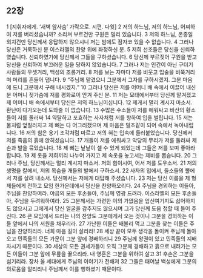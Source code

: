 ## 22장
1 [지휘자에게. ‘새벽 암사슴’ 가락으로. 시편. 다윗]
2 저의 하느님, 저의 하느님, 어찌하여 저를 버리셨습니까? 소리쳐 부르건만 구원은 멀리 있습니다.
3 저의 하느님, 온종일 외치건만 당신께서 응답하지 않으시니 저는 밤에도 잠자코 있을 수 없습니다.
4 그러나 당신은 거룩하신 분 이스라엘의 찬양 위에 좌정하신 분.
5 저희 선조들은 당신을 신뢰하였습니다. 신뢰하였기에 당신께서 그들을 구하셨습니다.
6 당신께 부르짖어 구원을 받고 당신을 신뢰하여 부끄러운 일을 당하지 않았습니다.
7 그러나 저는 인간이 아닌 구더기 사람들의 우셋거리, 백성의 조롱거리.
8 저를 보는 자마다 저를 비웃고 입술을 비쭉거리며 머리를 흔들어 댑니다.
9 “주님께 맡겼으니 그분께서 그자를 구하시겠지. 그분 마음에 드니 그분께서 구해 내시겠지.”
10 그러나 당신은 저를 어머니 배 속에서 이끌어 내신 분 어머니 젖가슴에 저를 평화로이 안겨 주신 분.
11 저는 모태에서부터 당신께 맡겨졌고 제 어머니 배 속에서부터 당신은 저의 하느님이십니다.
12 제게서 멀리 계시지 마소서. 환난이 다가오는데 도와줄 이 없습니다.
13 수많은 수소들이 저를 에워싸고 바산의 황소들이 저를 둘러싸
14 약탈하고 포효하는 사자처럼 저를 향하여 입을 벌립니다.
15 저는 물처럼 엎질러지고 제 뼈는 다 어그러졌으며 제 마음은 밀초같이 되어 속에서 녹아내립니다.
16 저의 힘은 옹기 조각처럼 마르고 저의 혀는 입속에 들러붙었습니다. 당신께서 저를 죽음의 흙에 앉히셨습니다.
17 개들이 저를 에워싸고 악당의 무리가 저를 둘러싸 제 손과 발을 묶었습니다.
18 제 뼈는 낱낱이 셀 수 있게 되었는데 그들은 저를 보며 좋아라 합니다.
19 제 옷을 저희끼리 나누어 가지고 제 속옷을 놓고서는 제비를 뽑습니다.
20 그러나 주님, 당신께서는 멀리 계시지 마소서. 저의 힘이시여, 어서 저를 도우소서.
21 저의 생명을 칼에서, 저의 목숨을 개들의 발에서 구하소서.
22 사자의 입에서, 들소들의 뿔에서 저를 살려 내소서. 당신께서는 저에게 대답해 주셨습니다.
23 저는 당신 이름을 제 형제들에게 전하고 모임 한가운데에서 당신을 찬양하오리다.
24 주님을 경외하는 이들아, 주님을 찬양하여라. 야곱의 모든 후손들아, 주님께 영광 드려라. 이스라엘의 모든 후손들아, 주님을 두려워하여라.
25 그분께서는 가련한 이의 가엾음을 업신여기지도 싫어하지도 않으시고 그에게서 당신 얼굴을 감추지도 않으시며 그가 당신께 도움 청할 때 들어 주신다.
26 큰 모임에서 드리는 나의 찬양도 그분에게서 오는 것이니 그분을 경외하는 이들 앞에서 나의 서원을 채우리라.
27 가난한 이들은 배불리 먹고 그분을 찾는 이들은 주님을 찬양하리라. 너희 마음 길이 살리라!
28 세상 끝이 모두 생각을 돌이켜 주님께 돌아오고 민족들의 모든 가문이 그분 앞에 경배하리니
29 주님께 왕권이 있고 민족들의 지배자시기 때문이다.
30 세상의 모든 권세가들이 오직 그분께 경배하고 흙으로 내려가는 모든 이들이 그분 앞에 무릎을 꿇으리라. 내 영혼은 그분을 위하여 살고
31 후손은 그분을 섬기리라. 장차 올 세대에게 주님의 이야기가 전해져
32 그들은 태어날 백성에게 그분의 의로움을 알리리니 주님께서 이를 행하셨기 때문이다.
